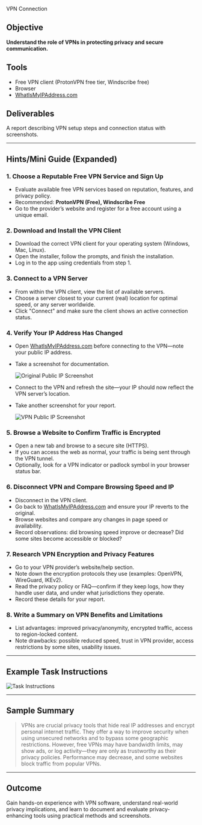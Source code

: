 VPN Connection 

## Objective
**Understand the role of VPNs in protecting privacy and secure communication.**

## Tools
- Free VPN client (ProtonVPN free tier, Windscribe free)
- Browser
- [WhatIsMyIPAddress.com](https://www.whatismyipaddress.com/)

## Deliverables
A report describing VPN setup steps and connection status with screenshots.

---

## Hints/Mini Guide (Expanded)

### 1. Choose a Reputable Free VPN Service and Sign Up
- Evaluate available free VPN services based on reputation, features, and privacy policy.
- Recommended: **ProtonVPN (Free), Windscribe Free**
- Go to the provider’s website and register for a free account using a unique email.

### 2. Download and Install the VPN Client
- Download the correct VPN client for your operating system (Windows, Mac, Linux).
- Open the installer, follow the prompts, and finish the installation.
- Log in to the app using credentials from step 1.

### 3. Connect to a VPN Server
- From within the VPN client, view the list of available servers.
- Choose a server closest to your current (real) location for optimal speed, or any server worldwide.
- Click "Connect" and make sure the client shows an active connection status.

### 4. Verify Your IP Address Has Changed
- Open [WhatIsMyIPAddress.com](https://www.whatismyipaddress.com/) before connecting to the VPN—note your public IP address.
- Take a screenshot for documentation.

  ![Original Public IP Screenshot](1000054429.jpeg)

- Connect to the VPN and refresh the site—your IP should now reflect the VPN server’s location.
- Take another screenshot for your report.

  ![VPN Public IP Screenshot](1000054430.jpeg)

### 5. Browse a Website to Confirm Traffic is Encrypted
- Open a new tab and browse to a secure site (HTTPS).
- If you can access the web as normal, your traffic is being sent through the VPN tunnel.
- Optionally, look for a VPN indicator or padlock symbol in your browser status bar.

### 6. Disconnect VPN and Compare Browsing Speed and IP
- Disconnect in the VPN client.
- Go back to [WhatIsMyIPAddress.com](https://www.whatismyipaddress.com/) and ensure your IP reverts to the original.
- Browse websites and compare any changes in page speed or availability.
- Record observations: did browsing speed improve or decrease? Did some sites become accessible or blocked?

### 7. Research VPN Encryption and Privacy Features
- Go to your VPN provider’s website/help section.
- Note down the encryption protocols they use (examples: OpenVPN, WireGuard, IKEv2).
- Read the privacy policy or FAQ—confirm if they keep logs, how they handle user data, and under what jurisdictions they operate.
- Record these details for your report.

### 8. Write a Summary on VPN Benefits and Limitations
- List advantages: improved privacy/anonymity, encrypted traffic, access to region-locked content.
- Note drawbacks: possible reduced speed, trust in VPN provider, access restrictions by some sites, usability issues.

---

## Example Task Instructions

![Task Instructions](1000054437.jpg)

---

## Sample Summary

> VPNs are crucial privacy tools that hide real IP addresses and encrypt personal internet traffic. They offer a way to improve security when using unsecured networks and to bypass some geographic restrictions. However, free VPNs may have bandwidth limits, may show ads, or log activity—they are only as trustworthy as their privacy policies. Performance may decrease, and some websites block traffic from popular VPNs.

---

## Outcome

Gain hands-on experience with VPN software, understand real-world privacy implications, and learn to document and evaluate privacy-enhancing tools using practical methods and screenshots.
